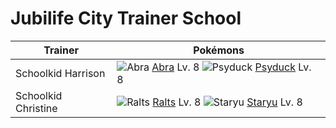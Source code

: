 # Jubilife City Trainer School

Trainer                    | Pokémons
---                        | ---
Schoolkid Harrison         | ![][063]  [Abra] Lv. 8  ![][054]  [Psyduck] Lv. 8
Schoolkid Christine        | ![][280]  [Ralts] Lv. 8  ![][120]  [Staryu] Lv. 8


[054]: https://raw.githubusercontent.com/PokeAPI/sprites/master/sprites/pokemon/54.png "Psyduck"
[063]: https://raw.githubusercontent.com/PokeAPI/sprites/master/sprites/pokemon/63.png "Abra"
[120]: https://raw.githubusercontent.com/PokeAPI/sprites/master/sprites/pokemon/120.png "Staryu"
[280]: https://raw.githubusercontent.com/PokeAPI/sprites/master/sprites/pokemon/280.png "Ralts"
[Psyduck]: /pokemon_changes/054/
[Abra]: /pokemon_changes/063/
[Staryu]: /pokemon_changes/120/
[Ralts]: /pokemon_changes/280/
